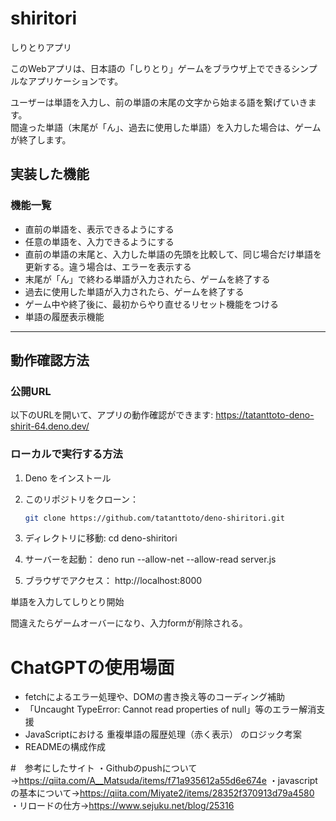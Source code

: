 # shiritori
しりとりアプリ

このWebアプリは、日本語の「しりとり」ゲームをブラウザ上でできるシンプルなアプリケーションです。

ユーザーは単語を入力し、前の単語の末尾の文字から始まる語を繋げていきます。  
間違った単語（末尾が「ん」、過去に使用した単語）を入力した場合は、ゲームが終了します。


## 実装した機能

### 機能一覧
- 直前の単語を、表示できるようにする
- 任意の単語を、入力できるようにする
- 直前の単語の末尾と、入力した単語の先頭を比較して、同じ場合だけ単語を更新する。違う場合は、エラーを表示する
- 末尾が「ん」で終わる単語が入力されたら、ゲームを終了する
- 過去に使用した単語が入力されたら、ゲームを終了する
- ゲーム中や終了後に、最初からやり直せるリセット機能をつける
-  単語の履歴表示機能

---


##  動作確認方法

### 公開URL

以下のURLを開いて、アプリの動作確認ができます:
https://tatanttoto-deno-shirit-64.deno.dev/

### ローカルで実行する方法

1. Deno をインストール
2. このリポジトリをクローン：
   ```bash
   git clone https://github.com/tatanttoto/deno-shiritori.git

3. ディレクトリに移動:
   cd deno-shiritori

4. サーバーを起動：
    deno run --allow-net --allow-read server.js

5. ブラウザでアクセス：
    http://localhost:8000

単語を入力してしりとり開始

間違えたらゲームオーバーになり、入力formが削除される。

# ChatGPTの使用場面
- fetchによるエラー処理や、DOMの書き換え等のコーディング補助
- 「Uncaught TypeError: Cannot read properties of null」等のエラー解消支援
- JavaScriptにおける 重複単語の履歴処理（赤く表示） のロジック考案
- READMEの構成作成


#　参考にしたサイト
・Githubのpushについて→https://qiita.com/A__Matsuda/items/f71a935612a55d6e674e
・javascriptの基本について→https://qiita.com/Miyate2/items/28352f370913d79a4580
・リロードの仕方→https://www.sejuku.net/blog/25316

